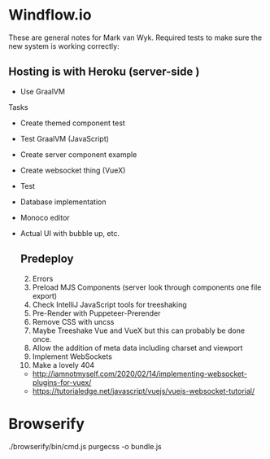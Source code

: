# Windflow.io
These are general notes for Mark van Wyk. Required tests to make sure the new system is working correctly:

## Hosting is with Heroku (server-side )
* Use GraalVM

Tasks
 * Create themed component test
 * Test GraalVM (JavaScript)
 * Create server component example
 * Create websocket thing (VueX)
 * Test
 * Database implementation
 * Monoco editor
 * Actual UI with bubble up, etc.


   ## Predeploy
   2. Errors
   3. Preload MJS Components (server look through components one file export)
   4. Check IntelliJ JavaScript tools for treeshaking
   5. Pre-Render with Puppeteer-Prerender
   6. Remove CSS with uncss
   7. Maybe Treeshake Vue and VueX but this can probably be done once.
   8. Allow the addition of meta data including charset and viewport
   9. Implement WebSockets
   10. Make a lovely 404

   * http://iamnotmyself.com/2020/02/14/implementing-websocket-plugins-for-vuex/
   * https://tutorialedge.net/javascript/vuejs/vuejs-websocket-tutorial/

# Browserify

./browserify/bin/cmd.js purgecss -o bundle.js
